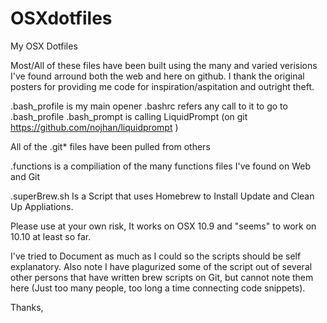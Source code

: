 OSXdotfiles
===========

My OSX Dotfiles

Most/All of these files have been built using the many and varied verisions I've found arround both the web and here on github. I thank the original posters for providing me code for inspiration/aspitation and outright theft.

.bash_profile is my main opener
.bashrc refers any call to it to go to .bash_profile
.bash_prompt is calling LiquidPrompt (on git https://github.com/nojhan/liquidprompt )

All of the .git* files have been pulled from others

.functions is a compiliation of the many functions files I've found on Web and Git

.superBrew.sh Is a Script that uses Homebrew to Install Update and Clean Up Appliations.

Please use at your own risk, It works on OSX 10.9 and "seems" to work on 10.10 at least so far.

I've tried to Document as much as I could so the scripts should be self explanatory. Also note
I have plagurized some of the script out of several other persons that have written brew scripts on Git,
but cannot note them here (Just too many people, too long a time connecting code snippets).

Thanks,
